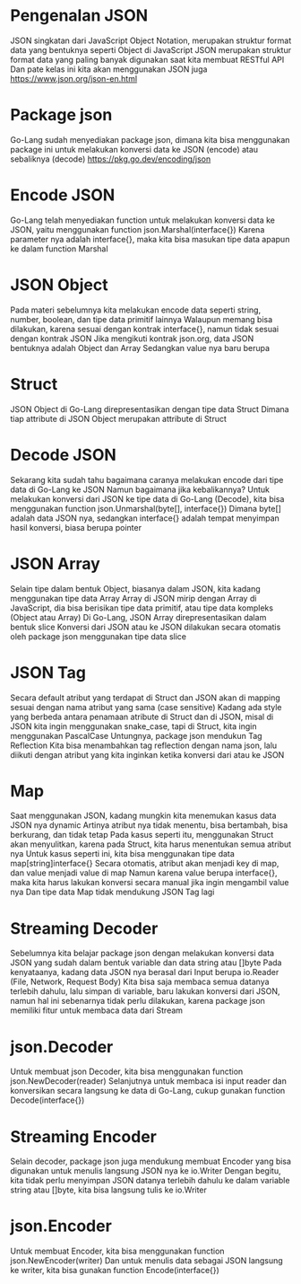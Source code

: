 # Pengenalan JSON

JSON singkatan dari JavaScript Object Notation, merupakan struktur format data yang bentuknya seperti Object di JavaScript
JSON merupakan struktur format data yang paling banyak digunakan saat kita membuat RESTful API
Dan pate kelas ini kita akan menggunakan JSON juga
https://www.json.org/json-en.html

# Package json

Go-Lang sudah menyediakan package json, dimana kita bisa menggunakan package ini untuk melakukan konversi data ke JSON (encode) atau sebaliknya (decode)
https://pkg.go.dev/encoding/json

# Encode JSON

Go-Lang telah menyediakan function untuk melakukan konversi data ke JSON, yaitu menggunakan function json.Marshal(interface{})
Karena parameter nya adalah interface{}, maka kita bisa masukan tipe data apapun ke dalam function Marshal

# JSON Object

Pada materi sebelumnya kita melakukan encode data seperti string, number, boolean, dan tipe data primitif lainnya
Walaupun memang bisa dilakukan, karena sesuai dengan kontrak interface{}, namun tidak sesuai dengan kontrak JSON
Jika mengikuti kontrak json.org, data JSON bentuknya adalah Object dan Array
Sedangkan value nya baru berupa

# Struct

JSON Object di Go-Lang direpresentasikan dengan tipe data Struct
Dimana tiap attribute di JSON Object merupakan attribute di Struct

# Decode JSON

Sekarang kita sudah tahu bagaimana caranya melakukan encode dari tipe data di Go-Lang ke JSON
Namun bagaimana jika kebalikannya?
Untuk melakukan konversi dari JSON ke tipe data di Go-Lang (Decode), kita bisa menggunakan function json.Unmarshal(byte[], interface{})
Dimana byte[] adalah data JSON nya, sedangkan interface{} adalah tempat menyimpan hasil konversi, biasa berupa pointer

# JSON Array

Selain tipe dalam bentuk Object, biasanya dalam JSON, kita kadang menggunakan tipe data Array
Array di JSON mirip dengan Array di JavaScript, dia bisa berisikan tipe data primitif, atau tipe data kompleks (Object atau Array)
Di Go-Lang, JSON Array direpresentasikan dalam bentuk slice
Konversi dari JSON atau ke JSON dilakukan secara otomatis oleh package json menggunakan tipe data slice

# JSON Tag

Secara default atribut yang terdapat di Struct dan JSON akan di mapping sesuai dengan nama atribut yang sama (case sensitive)
Kadang ada style yang berbeda antara penamaan atribute di Struct dan di JSON, misal di JSON kita ingin menggunakan snake_case, tapi di Struct, kita ingin menggunakan PascalCase
Untungnya, package json mendukun Tag Reflection
Kita bisa menambahkan tag reflection dengan nama json, lalu diikuti dengan atribut yang kita inginkan ketika konversi dari atau ke JSON

# Map

Saat menggunakan JSON, kadang mungkin kita menemukan kasus data JSON nya dynamic
Artinya atribut nya tidak menentu, bisa bertambah, bisa berkurang, dan tidak tetap
Pada kasus seperti itu, menggunakan Struct akan menyulitkan, karena pada Struct, kita harus menentukan semua atribut nya
Untuk kasus seperti ini, kita bisa menggunakan tipe data map[string]interface{}
Secara otomatis, atribut akan menjadi key di map, dan value menjadi value di map
Namun karena value berupa interface{}, maka kita harus lakukan konversi secara manual jika ingin mengambil value nya
Dan tipe data Map tidak mendukung JSON Tag lagi

# Streaming Decoder

Sebelumnya kita belajar package json dengan melakukan konversi data JSON yang sudah dalam bentuk variable dan data string atau []byte
Pada kenyataanya, kadang data JSON nya berasal dari Input berupa io.Reader (File, Network, Request Body)
Kita bisa saja membaca semua datanya terlebih dahulu, lalu simpan di variable, baru lakukan konversi dari JSON, namun hal ini sebenarnya tidak perlu dilakukan, karena package json memiliki fitur untuk membaca data dari Stream

# json.Decoder

Untuk membuat json Decoder, kita bisa menggunakan function json.NewDecoder(reader)
Selanjutnya untuk membaca isi input reader dan konversikan secara langsung ke data di Go-Lang, cukup gunakan function Decode(interface{})

# Streaming Encoder

Selain decoder, package json juga mendukung membuat Encoder yang bisa digunakan untuk menulis langsung JSON nya ke io.Writer
Dengan begitu, kita tidak perlu menyimpan JSON datanya terlebih dahulu ke dalam variable string atau []byte, kita bisa langsung tulis ke io.Writer

# json.Encoder

Untuk membuat Encoder, kita bisa menggunakan function json.NewEncoder(writer)
Dan untuk menulis data sebagai JSON langsung ke writer, kita bisa gunakan function Encode(interface{})
